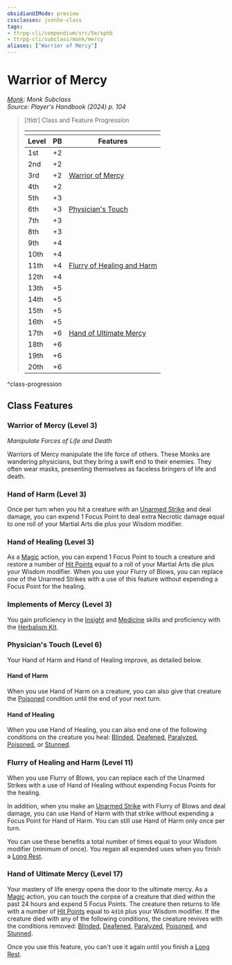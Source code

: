 ```yaml
---
obsidianUIMode: preview
cssclasses: json5e-class
tags:
- ttrpg-cli/compendium/src/5e/xphb
- ttrpg-cli/subclass/monk/mercy
aliases: ["Warrior of Mercy"]
---
```

# Warrior of Mercy
*[Monk](./monk-xphb.md): Monk Subclass*  
*Source: Player's Handbook (2024) p. 104*  

> [!tldr] Class and Feature Progression
> 
> <table class="class-progression">
> <thead>
> <tr><th colspan='3'></th></tr>
> <tr class="class-progression"><th class"level">Level</th><th class"pb">PB</th><th class"feature">Features</th></tr>
> </thead><tbody>
> <tr class="class-progression"><td class"level">1st</td><td class"pb">+2</td><td class"feature"></td></tr>
> <tr class="class-progression"><td class"level">2nd</td><td class"pb">+2</td><td class"feature"></td></tr>
> <tr class="class-progression"><td class"level">3rd</td><td class"pb">+2</td><td class"feature"><a href='#Warrior of Mercy (Level 3)' class='internal-link'>Warrior of Mercy</a></td></tr>
> <tr class="class-progression"><td class"level">4th</td><td class"pb">+2</td><td class"feature"></td></tr>
> <tr class="class-progression"><td class"level">5th</td><td class"pb">+3</td><td class"feature"></td></tr>
> <tr class="class-progression"><td class"level">6th</td><td class"pb">+3</td><td class"feature"><a href='#Physician's Touch (Level 6)' class='internal-link'>Physician's Touch</a></td></tr>
> <tr class="class-progression"><td class"level">7th</td><td class"pb">+3</td><td class"feature"></td></tr>
> <tr class="class-progression"><td class"level">8th</td><td class"pb">+3</td><td class"feature"></td></tr>
> <tr class="class-progression"><td class"level">9th</td><td class"pb">+4</td><td class"feature"></td></tr>
> <tr class="class-progression"><td class"level">10th</td><td class"pb">+4</td><td class"feature"></td></tr>
> <tr class="class-progression"><td class"level">11th</td><td class"pb">+4</td><td class"feature"><a href='#Flurry of Healing and Harm (Level 11)' class='internal-link'>Flurry of Healing and Harm</a></td></tr>
> <tr class="class-progression"><td class"level">12th</td><td class"pb">+4</td><td class"feature"></td></tr>
> <tr class="class-progression"><td class"level">13th</td><td class"pb">+5</td><td class"feature"></td></tr>
> <tr class="class-progression"><td class"level">14th</td><td class"pb">+5</td><td class"feature"></td></tr>
> <tr class="class-progression"><td class"level">15th</td><td class"pb">+5</td><td class"feature"></td></tr>
> <tr class="class-progression"><td class"level">16th</td><td class"pb">+5</td><td class"feature"></td></tr>
> <tr class="class-progression"><td class"level">17th</td><td class"pb">+6</td><td class"feature"><a href='#Hand of Ultimate Mercy (Level 17)' class='internal-link'>Hand of Ultimate Mercy</a></td></tr>
> <tr class="class-progression"><td class"level">18th</td><td class"pb">+6</td><td class"feature"></td></tr>
> <tr class="class-progression"><td class"level">19th</td><td class"pb">+6</td><td class"feature"></td></tr>
> <tr class="class-progression"><td class"level">20th</td><td class"pb">+6</td><td class"feature"></td></tr>
> </tbody></table>

^class-progression


## Class Features

### Warrior of Mercy (Level 3)

*Manipulate Forces of Life and Death*

Warriors of Mercy manipulate the life force of others. These Monks are wandering physicians, but they bring a swift end to their enemies. They often wear masks, presenting themselves as faceless bringers of life and death.

### Hand of Harm (Level 3)

Once per turn when you hit a creature with an [Unarmed Strike](3-Mechanics/CLI/rules/variant-rules/unarmed-strike-xphb.md) and deal damage, you can expend 1 Focus Point to deal extra Necrotic damage equal to one roll of your Martial Arts die plus your Wisdom modifier.

### Hand of Healing (Level 3)

As a [Magic](3-Mechanics/CLI/rules/actions.md#Magic) action, you can expend 1 Focus Point to touch a creature and restore a number of [Hit Points](3-Mechanics/CLI/rules/variant-rules/hit-points-xphb.md) equal to a roll of your Martial Arts die plus your Wisdom modifier. When you use your Flurry of Blows, you can replace one of the Unarmed Strikes with a use of this feature without expending a Focus Point for the healing.

### Implements of Mercy (Level 3)

You gain proficiency in the [Insight](3-Mechanics/CLI/rules/skills.md#Insight) and [Medicine](3-Mechanics/CLI/rules/skills.md#Medicine) skills and proficiency with the [Herbalism Kit](3-Mechanics/CLI/items/herbalism-kit-xphb.md).

### Physician's Touch (Level 6)

Your Hand of Harm and Hand of Healing improve, as detailed below.

#### Hand of Harm

When you use Hand of Harm on a creature, you can also give that creature the [Poisoned](3-Mechanics/CLI/rules/conditions.md#Poisoned) condition until the end of your next turn.

#### Hand of Healing

When you use Hand of Healing, you can also end one of the following conditions on the creature you heal: [Blinded](3-Mechanics/CLI/rules/conditions.md#Blinded), [Deafened](3-Mechanics/CLI/rules/conditions.md#Deafened), [Paralyzed](3-Mechanics/CLI/rules/conditions.md#Paralyzed), [Poisoned](3-Mechanics/CLI/rules/conditions.md#Poisoned), or [Stunned](3-Mechanics/CLI/rules/conditions.md#Stunned).

### Flurry of Healing and Harm (Level 11)

When you use Flurry of Blows, you can replace each of the Unarmed Strikes with a use of Hand of Healing without expending Focus Points for the healing.

In addition, when you make an [Unarmed Strike](3-Mechanics/CLI/rules/variant-rules/unarmed-strike-xphb.md) with Flurry of Blows and deal damage, you can use Hand of Harm with that strike without expending a Focus Point for Hand of Harm. You can still use Hand of Harm only once per turn.

You can use these benefits a total number of times equal to your Wisdom modifier (minimum of once). You regain all expended uses when you finish a [Long Rest](3-Mechanics/CLI/rules/variant-rules/long-rest-xphb.md).

### Hand of Ultimate Mercy (Level 17)

Your mastery of life energy opens the door to the ultimate mercy. As a [Magic](3-Mechanics/CLI/rules/actions.md#Magic) action, you can touch the corpse of a creature that died within the past 24 hours and expend 5 Focus Points. The creature then returns to life with a number of [Hit Points](3-Mechanics/CLI/rules/variant-rules/hit-points-xphb.md) equal to `4d10` plus your Wisdom modifier. If the creature died with any of the following conditions, the creature revives with the conditions removed: [Blinded](3-Mechanics/CLI/rules/conditions.md#Blinded), [Deafened](3-Mechanics/CLI/rules/conditions.md#Deafened), [Paralyzed](3-Mechanics/CLI/rules/conditions.md#Paralyzed), [Poisoned](3-Mechanics/CLI/rules/conditions.md#Poisoned), and [Stunned](3-Mechanics/CLI/rules/conditions.md#Stunned).

Once you use this feature, you can't use it again until you finish a [Long Rest](3-Mechanics/CLI/rules/variant-rules/long-rest-xphb.md).